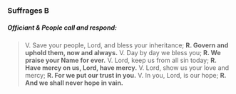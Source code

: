 ### Suffrages B

##### Officiant & People call and respond:

> V. Save your people, Lord, and bless your inheritance;
**R. Govern and uphold them, now and always.**
V. Day by day we bless you;
**R. We praise your Name for ever.**
V. Lord, keep us from all sin today;
**R. Have mercy on us, Lord, have mercy.**
V. Lord, show us your love and mercy;
**R. For we put our trust in you.**
V. In you, Lord, is our hope;
**R. And we shall never hope in vain.**
